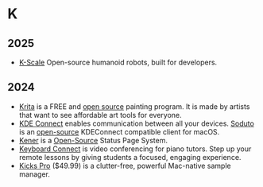 # K

## 2025

- [K-Scale](https://www.kscale.dev) Open-source humanoid robots, built for developers.

## 2024

- [Krita](https://krita.org/en/) is a FREE and [open source](https://invent.kde.org/graphics/krita) painting program. It is made by artists that want to see affordable art tools for everyone.
- [KDE Connect](https://kdeconnect.kde.org) enables communication between all your devices. [Soduto](https://www.soduto.com) is an [open-source](https://github.com/soduto/Soduto) KDEConnect compatible client for macOS.
- [Kener](https://kener.ing) is a [Open-Source](https://github.com/rajnandan1/kener) Status Page System.
- [Keyboard Connect](https://keyboardconnect.com)  is video conferencing for piano tutors. Step up your remote lessons by giving students a focused, engaging experience.
- [Kicks Pro](https://www.kickspro.app) ($49.99) is a clutter-free, powerful Mac-native sample manager.
